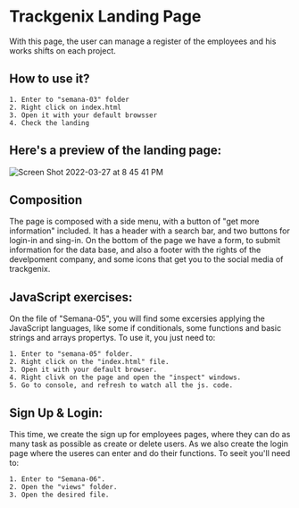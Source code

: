 # Trackgenix Landing Page
With this page, the user can manage a register of the employees and his works shifts on each project.
## How to use it?
```
1. Enter to "semana-03" folder
2. Right click on index.html
3. Open it with your default browsser
4. Check the landing
```
## Here's a preview of the landing page:
![Screen Shot 2022-03-27 at 8 45 41 PM](https://user-images.githubusercontent.com/83614234/160306447-1c9dfda3-c36e-47d4-b657-dc14c0553a16.png)

## Composition
The page is composed with a side menu, with a button of "get more information" included. It has a header with a search bar, and two buttons for login-in and sing-in.
On the bottom of the page we have a form, to submit information for the data base, and also a footer with the rights of the develpoment company, and some icons that get you to the social media of trackgenix.

## JavaScript exercises:
On the file of "Semana-05", you will find some excersies applying the JavaScript languages, like some if conditionals, some functions and basic strings and arrays propertys. To use it, you just need to:

```
1. Enter to "semana-05" folder.
2. Right click on the "index.html" file.
3. Open it with your default browser.
4. Right clivk on the page and open the "inspect" windows.
5. Go to console, and refresh to watch all the js. code.
```
## Sign Up & Login:

This time, we create the sign up for employees pages, where they can do as many task as possible as create or delete users. As we also create the login page where the useres can enter and do their functions.
To seeit you'll need to:
```
1. Enter to "Semana-06".
2. Open the "views" folder.
3. Open the desired file.
```
